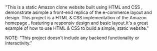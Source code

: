 "This is a static Amazon clone website built using HTML and CSS , demonstrate asimple a front-end replica of the e-commerce layout and design.
This project  is a HTML & CSS implementation  of the Amazon homepage , featuring a responsiv design and basic layout.It's a great example of how to use HTML & CSS to build a simple, static website."

NOTE:
     "This project doesn't include any backend functionality or interactivity."
